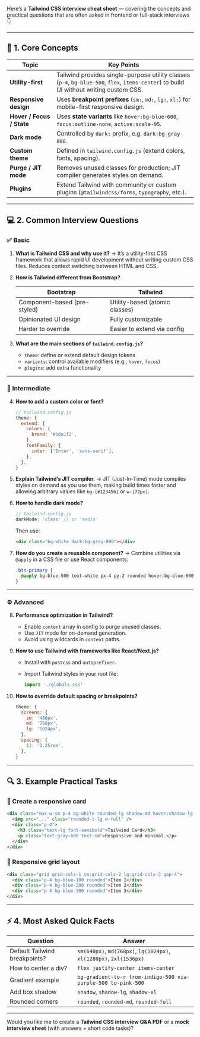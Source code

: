 Here’s a **Tailwind CSS interview cheat sheet** — covering the concepts and practical questions that are often asked in frontend or full-stack interviews 👇

---

## 🧠 1. **Core Concepts**

| Topic                     | Key Points                                                                                                                              |
| ------------------------- | --------------------------------------------------------------------------------------------------------------------------------------- |
| **Utility-first**         | Tailwind provides single-purpose utility classes (`p-4`, `bg-blue-500`, `flex`, `items-center`) to build UI without writing custom CSS. |
| **Responsive design**     | Uses **breakpoint prefixes** (`sm:`, `md:`, `lg:`, `xl:`) for mobile-first responsive design.                                           |
| **Hover / Focus / State** | Uses **state variants** like `hover:bg-blue-600`, `focus:outline-none`, `active:scale-95`.                                              |
| **Dark mode**             | Controlled by `dark:` prefix, e.g. `dark:bg-gray-800`.                                                                                  |
| **Custom theme**          | Defined in `tailwind.config.js` (extend colors, fonts, spacing).                                                                        |
| **Purge / JIT mode**      | Removes unused classes for production; JIT compiler generates styles on demand.                                                         |
| **Plugins**               | Extend Tailwind with community or custom plugins (`@tailwindcss/forms`, `typography`, etc.).                                            |

---

## 💻 2. **Common Interview Questions**

### ✅ Basic

1. **What is Tailwind CSS and why use it?**
   → It’s a utility-first CSS framework that allows rapid UI development without writing custom CSS files. Reduces context switching between HTML and CSS.

2. **How is Tailwind different from Bootstrap?**

   | Bootstrap                    | Tailwind                       |
   | ---------------------------- | ------------------------------ |
   | Component-based (pre-styled) | Utility-based (atomic classes) |
   | Opinionated UI design        | Fully customizable             |
   | Harder to override           | Easier to extend via config    |

3. **What are the main sections of `tailwind.config.js`?**

   * `theme`: define or extend default design tokens
   * `variants`: control available modifiers (e.g., `hover`, `focus`)
   * `plugins`: add extra functionality

---

### 🎨 Intermediate

4. **How to add a custom color or font?**

   ```js
   // tailwind.config.js
   theme: {
     extend: {
       colors: {
         brand: '#1da1f2',
       },
       fontFamily: {
         inter: ['Inter', 'sans-serif'],
       },
     },
   }
   ```

5. **Explain Tailwind’s JIT compiler.**
   → JIT (Just-In-Time) mode compiles styles on demand as you use them, making build times faster and allowing arbitrary values like `bg-[#123456]` or `w-[72px]`.

6. **How to handle dark mode?**

   ```js
   // tailwind.config.js
   darkMode: 'class' // or 'media'
   ```

   Then use:

   ```html
   <div class="bg-white dark:bg-gray-800"></div>
   ```

7. **How do you create a reusable component?**
   → Combine utilities via `@apply` in a CSS file or use React components:

   ```css
   .btn-primary {
     @apply bg-blue-500 text-white px-4 py-2 rounded hover:bg-blue-600;
   }
   ```

---

### ⚙️ Advanced

8. **Performance optimization in Tailwind?**

   * Enable `content` array in config to purge unused classes.
   * Use `JIT` mode for on-demand generation.
   * Avoid using wildcards in `content` paths.

9. **How to use Tailwind with frameworks like React/Next.js?**

   * Install with `postcss` and `autoprefixer`.
   * Import Tailwind styles in your root file:

     ```js
     import './globals.css'
     ```

10. **How to override default spacing or breakpoints?**

    ```js
    theme: {
      screens: {
        sm: '480px',
        md: '768px',
        lg: '1024px',
      },
      spacing: {
        13: '3.25rem',
      },
    }
    ```

---

## 🔍 3. **Example Practical Tasks**

### 🧱 Create a responsive card

```html
<div class="max-w-sm p-4 bg-white rounded-lg shadow-md hover:shadow-lg transition md:max-w-md">
  <img src="..." class="rounded-t-lg w-full" />
  <div class="p-4">
    <h3 class="text-lg font-semibold">Tailwind Card</h3>
    <p class="text-gray-600 text-sm">Responsive and minimal.</p>
  </div>
</div>
```

### 📱 Responsive grid layout

```html
<div class="grid grid-cols-1 sm:grid-cols-2 lg:grid-cols-3 gap-4">
  <div class="p-4 bg-blue-100 rounded">Item 1</div>
  <div class="p-4 bg-blue-200 rounded">Item 2</div>
  <div class="p-4 bg-blue-300 rounded">Item 3</div>
</div>
```

---

## ⚡ 4. **Most Asked Quick Facts**

| Question                      | Answer                                                              |
| ----------------------------- | ------------------------------------------------------------------- |
| Default Tailwind breakpoints? | `sm(640px)`, `md(768px)`, `lg(1024px)`, `xl(1280px)`, `2xl(1536px)` |
| How to center a div?          | `flex justify-center items-center`                                  |
| Gradient example              | `bg-gradient-to-r from-indigo-500 via-purple-500 to-pink-500`       |
| Add box shadow                | `shadow`, `shadow-lg`, `shadow-xl`                                  |
| Rounded corners               | `rounded`, `rounded-md`, `rounded-full`                             |

---

Would you like me to create a **Tailwind CSS interview Q&A PDF** or a **mock interview sheet** (with answers + short code tasks)?
